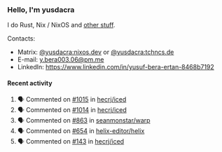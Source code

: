 ### Hello, I'm yusdacra

I do Rust, Nix / NixOS and [other stuff](https://yusdacra.gitlab.io/about).

Contacts:
- Matrix: [@yusdacra:nixos.dev](https://matrix.to/#/@yusdacra:nixos.dev) or [@yusdacra:tchncs.de](https://matrix.to/#/@yusdacra:tchncs.de)
- E-mail: y.bera003.06@pm.me
- LinkedIn: https://www.linkedin.com/in/yusuf-bera-ertan-8468b7192

#### Recent activity

<!--START_SECTION:activity-->
1. 🗣 Commented on [#1015](https://github.com/hecrj/iced/issues/1015) in [hecrj/iced](https://github.com/hecrj/iced)
2. 🗣 Commented on [#1014](https://github.com/hecrj/iced/issues/1014) in [hecrj/iced](https://github.com/hecrj/iced)
3. 🗣 Commented on [#863](https://github.com/seanmonstar/warp/issues/863) in [seanmonstar/warp](https://github.com/seanmonstar/warp)
4. 🗣 Commented on [#654](https://github.com/helix-editor/helix/issues/654) in [helix-editor/helix](https://github.com/helix-editor/helix)
5. 🗣 Commented on [#143](https://github.com/hecrj/iced/issues/143) in [hecrj/iced](https://github.com/hecrj/iced)
<!--END_SECTION:activity-->
